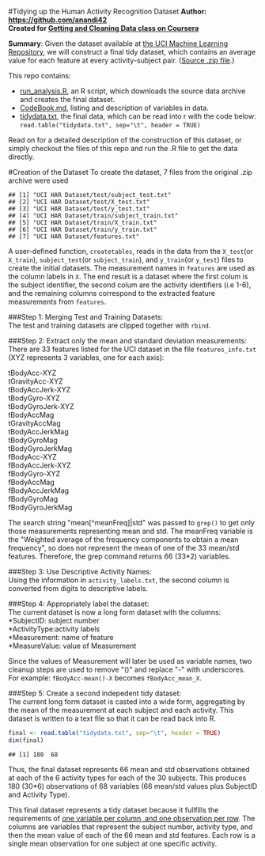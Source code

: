 #Tidying up the Human Activity Recognition Dataset
**Author: https://github.com/anandi42**  
**Created for [Getting and Cleaning Data class on Coursera](https://class.coursera.org/getdata-014)**

**Summary**: Given the dataset available at [the UCI Machine Learning Repository]((https://archive.ics.uci.edu/ml/datasets/Human+Activity+Recognition+Using+Smartphones)), we will construct a final tidy dataset, which contains an average value for each feature at every activity-subject pair. ([Source .zip file](https://d396qusza40orc.cloudfront.net/getdata%2Fprojectfiles%2FUCI%20HAR%20Dataset.zip).)

This repo contains:  
  * [run_analysis.R](run_analysis.R), an R script, which downloads the source data archive and creates the final dataset.  
  * [CodeBook.md](CodeBook.md), listing and description of variables in data.   
  * [tidydata.txt](tidydata.txt), the final data, which can be read into r with the code below:  `read.table("tidydata.txt", sep="\t", header = TRUE)`

Read on for a detailed description of the construction of this dataset, or simply checkout the files of this repo and run the .R file to get the data directly. 

#Creation of the Dataset
To create the dataset, 7 files from the original .zip archive were used

```
## [1] "UCI HAR Dataset/test/subject_test.txt"  
## [2] "UCI HAR Dataset/test/X_test.txt"        
## [3] "UCI HAR Dataset/test/y_test.txt"        
## [4] "UCI HAR Dataset/train/subject_train.txt"
## [5] "UCI HAR Dataset/train/X_train.txt"      
## [6] "UCI HAR Dataset/train/y_train.txt"      
## [7] "UCI HAR Dataset/features.txt"
```

  A user-defined function, `createtables`, reads in the data from the `X_test`(or `X_train`), `subject_test`(or `subject_train`), and `y_train`(or `y_test`) files to create the initial datasets. The measurement names in `features` are used as the column labels in `X`. The end result is a dataset where the first colum is the subject identifier, the second colum are the activity identifiers (i.e 1-6), and the remaining columns correspond to the extracted feature measurements from `features`.  
  
###Step 1: Merging Test and Training Datasets:  
The test and training datasets are clipped together with `rbind`.  

###Step 2: Extract only the mean and standard deviation measurements:  
There are 33 features listed for the UCI dataset in the file `features_info.txt` (XYZ represents 3 variables, one for each axis): 

tBodyAcc-XYZ  
tGravityAcc-XYZ  
tBodyAccJerk-XYZ  
tBodyGyro-XYZ  
tBodyGyroJerk-XYZ  
tBodyAccMag  
tGravityAccMag  
tBodyAccJerkMag  
tBodyGyroMag  
tBodyGyroJerkMag  
fBodyAcc-XYZ  
fBodyAccJerk-XYZ  
fBodyGyro-XYZ  
fBodyAccMag  
fBodyAccJerkMag  
fBodyGyroMag  
fBodyGyroJerkMag    

The search string "mean[^meanFreq]|std" was passed to `grep()` to get only those measurements representing mean and std. The meanFreq variable is the "Weighted average of the frequency components to obtain a mean frequency", so does not represent the mean of one of the 33 mean/std features. Therefore, the grep command returns 66 (33*2) variables. 

###Step 3: Use Descriptive Activity Names:  
Using the information in `activity_labels.txt`, the second column is converted from digits to descriptive labels.

###Step 4: Appropriately label the dataset:  
The current dataset is now a long form dataset with the columns:  
*SubjectID: subject number  
*ActivityType:activity labels  
*Measurement: name of feature  
*MeasureValue: value of Measurement  

 Since the values of Measurement will later be used as variable names, two cleanup steps are used to remove "()" and replace "-" with underscores. For example: `fBodyAcc-mean()-X` becomes `fBodyAcc_mean_X`. 

###Step 5: Create a second indepedent tidy dataset:  
The current long form dataset is casted into a wide form, aggregating by the mean of the measurement at each subject and each activity. This dataset is written to a text file so that it can be read back into R. 

```r
final <- read.table("tidydata.txt", sep="\t", header = TRUE)
dim(final)
```

```
## [1] 180  68
```

Thus, the final dataset represents 66 mean and std observations obtained at each of the 6 activity types for each of the 30 subjects. This produces 180 (30*6) observations of 68 variables (66 mean/std values plus SubjectID and Activity Type).  

This final dataset represents a tidy dataset because it fullfills the requirements of [one variable per column, and one observation per row](http://vita.had.co.nz/papers/tidy-data.pdf). The columns are variables that represent the subject number, activity type, and then the mean value of each of the 66 mean and std features. Each row is a single mean observation for one subject at one specific activity. 
